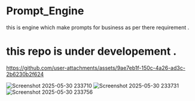# Prompt_Engine
this is engine which make prompts for business  as per there requirement .

# this repo is under developement . 

https://github.com/user-attachments/assets/9ae7eb1f-150c-4a26-ad3c-2b6230b2f624




![Screenshot 2025-05-30 233710](https://github.com/user-attachments/assets/97341bd0-da65-4bef-a014-d2c0f49cbfdd)
![Screenshot 2025-05-30 233731](https://github.com/user-attachments/assets/0e29301f-0377-4c5b-8a80-1f4ed49b43a3)
![Screenshot 2025-05-30 233756](https://github.com/user-attachments/assets/0dd37fc5-7664-4c40-a319-1c01a207192a)
